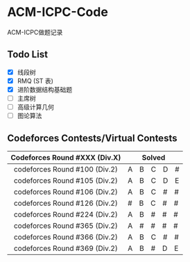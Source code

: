 # ACM-ICPC-Code
ACM-ICPC做题记录
　
## Todo List
- [x] 线段树
- [x] RMQ (ST 表)
- [x] 进阶数据结构基础题
- [ ] 主席树
- [ ] 高级计算几何
- [ ] 图论算法
　

## Codeforces Contests/Virtual Contests
| Codeforces Round #XXX (Div.X) | Solved            |
|:-----------------------------:|------------------ |
| codeforces Round #100 (Div.2) | A　B　C　D　#     |
| codeforces Round #105 (Div.2) | A　B　C　D　E     |
| codeforces Round #106 (Div.2) | A　B　C　#　#     |
| codeforces Round #126 (Div.2) | #　B　C　#　#     |
| codeforces Round #224 (Div.2) | A　B　#　#　#     |
| codeforces Round #365 (Div.2) | A　#　#　#　#     |
| codeforces Round #366 (Div.2) | A　B　C　#　#     |
| codeforces Round #369 (Div.2) | A　B　#　D　E     |
